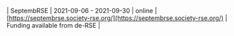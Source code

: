 | SeptembRSE | 2021-09-06 - 2021-09-30 | online | [https://septembrse.society-rse.org/](https://septembrse.society-rse.org/) | Funding available from de-RSE |
